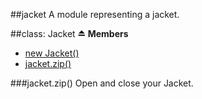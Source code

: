 <a name="module_jacket"></a>
##jacket
A module representing a jacket.

<a name="module_jacket"></a>
##class: Jacket ⏏
**Members**

  * [new Jacket()](#module_jacket)
* [jacket.zip()](#module_jacket#zip)

<a name="module_jacket#zip"></a>
###jacket.zip()
Open and close your Jacket.

